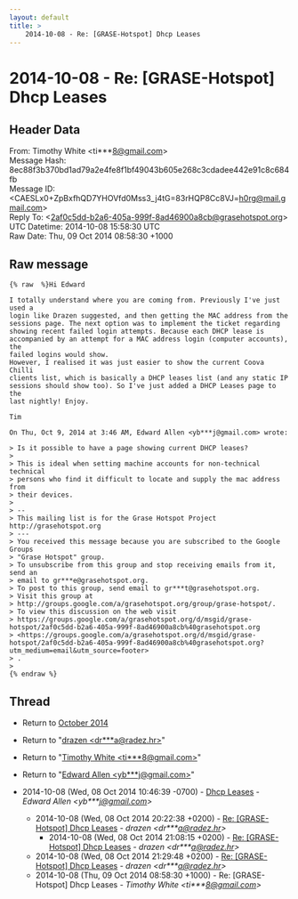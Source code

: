 ```yaml
---
layout: default
title: >
    2014-10-08 - Re: [GRASE-Hotspot] Dhcp Leases
---
```


# 2014-10-08 - Re: [GRASE-Hotspot] Dhcp Leases

## Header Data

From: Timothy White \<ti***8@gmail.com\><br>
Message Hash: 8ec88f3b370bd1ad79a2e4fe8f1bf49043b605e268c3cdadee442e91c8c684fb<br>
Message ID: \<CAESLx0+ZpBxfhQD7YHOVfd0Mss3_j4tG=83rHQP8Cc8VJ=h0rg@mail.gmail.com\><br>
Reply To: \<2af0c5dd-b2a6-405a-999f-8ad46900a8cb@grasehotspot.org\><br>
UTC Datetime: 2014-10-08 15:58:30 UTC<br>
Raw Date: Thu, 09 Oct 2014 08:58:30 +1000<br>

## Raw message

```
{% raw  %}Hi Edward

I totally understand where you are coming from. Previously I've just used a
login like Drazen suggested, and then getting the MAC address from the
sessions page. The next option was to implement the ticket regarding
showing recent failed login attempts. Because each DHCP lease is
accompanied by an attempt for a MAC address login (computer accounts), the
failed logins would show.
However, I realised it was just easier to show the current Coova Chilli
clients list, which is basically a DHCP leases list (and any static IP
sessions should show too). So I've just added a DHCP Leases page to the
last nightly! Enjoy.

Tim

On Thu, Oct 9, 2014 at 3:46 AM, Edward Allen <yb***j@gmail.com> wrote:

> Is it possible to have a page showing current DHCP leases?
>
> This is ideal when setting machine accounts for non-technical technical
> persons who find it difficult to locate and supply the mac address from
> their devices.
>
> --
> This mailing list is for the Grase Hotspot Project http://grasehotspot.org
> ---
> You received this message because you are subscribed to the Google Groups
> "Grase Hotspot" group.
> To unsubscribe from this group and stop receiving emails from it, send an
> email to gr***e@grasehotspot.org.
> To post to this group, send email to gr***t@grasehotspot.org.
> Visit this group at
> http://groups.google.com/a/grasehotspot.org/group/grase-hotspot/.
> To view this discussion on the web visit
> https://groups.google.com/a/grasehotspot.org/d/msgid/grase-hotspot/2af0c5dd-b2a6-405a-999f-8ad46900a8cb%40grasehotspot.org
> <https://groups.google.com/a/grasehotspot.org/d/msgid/grase-hotspot/2af0c5dd-b2a6-405a-999f-8ad46900a8cb%40grasehotspot.org?utm_medium=email&utm_source=footer>
> .
>
{% endraw %}
```

## Thread

+ Return to [October 2014](/archive/2014/10)

+ Return to "[drazen <dr***a<span>@</span>radez.hr>](/authors/dr___a_at_radez_hr)"
+ Return to "[Timothy White <ti***8<span>@</span>gmail.com>](/authors/ti___8_at_gmail_com)"
+ Return to "[Edward Allen <yb***j<span>@</span>gmail.com>](/authors/yb___j_at_gmail_com)"

+ 2014-10-08 (Wed, 08 Oct 2014 10:46:39 -0700) - [Dhcp Leases](/archive/2014/10/63140906a7d540c0d6d3a2120fb09e3930a22db6088af904abcd07af2f024091) - _Edward Allen \<yb***j@gmail.com\>_
  + 2014-10-08 (Wed, 08 Oct 2014 20:22:38 +0200) - [Re: [GRASE-Hotspot] Dhcp Leases](/archive/2014/10/dcdbd084f488df2a86658d131dd8ffad7a6f97a172e4ed140358527536f48f87) - _drazen \<dr***a@radez.hr\>_
    + 2014-10-08 (Wed, 08 Oct 2014 21:08:15 +0200) - [Re: [GRASE-Hotspot] Dhcp Leases](/archive/2014/10/4649ee83b36d9ce006ad6a53cdcb6f10b0da6443cc8555e7e4086c411f5b9356) - _drazen \<dr***a@radez.hr\>_
  + 2014-10-08 (Wed, 08 Oct 2014 21:29:48 +0200) - [Re: [GRASE-Hotspot] Dhcp Leases](/archive/2014/10/b474a61163d5c0b9931253639a6337d356c2b89da3d7b48e23dd20c4f3033775) - _drazen \<dr***a@radez.hr\>_
  + 2014-10-08 (Thu, 09 Oct 2014 08:58:30 +1000) - Re: [GRASE-Hotspot] Dhcp Leases - _Timothy White \<ti***8@gmail.com\>_

